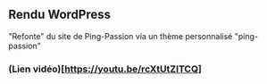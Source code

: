 ## Rendu WordPress

"Refonte" du site de Ping-Passion via un thème personnalisé "ping-passion"


### (Lien vidéo)[https://youtu.be/rcXtUtZlTCQ]
